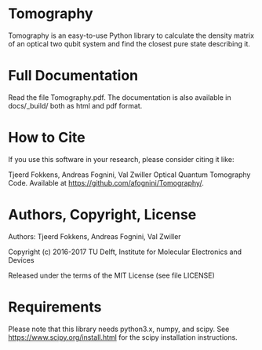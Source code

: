 # Tomography

Tomography is an easy-to-use Python library to calculate the density matrix of an optical two qubit system and find the closest pure state describing it.


# Full Documentation

Read the file Tomography.pdf. The documentation is also available in docs/_build/ both as html and pdf format.

# How to Cite

If you use this software in your research, please consider citing it like:

Tjeerd Fokkens, Andreas Fognini, Val Zwiller Optical Quantum Tomography Code. Available at https://github.com/afognini/Tomography/.

# Authors, Copyright, License

Authors: Tjeerd Fokkens, Andreas Fognini, Val Zwiller

Copyright (c) 2016-2017 TU Delft, Institute for Molecular Electronics and Devices

Released under the terms of the MIT License (see file LICENSE)

# Requirements

Please note that this library needs python3.x, numpy, and scipy.
See https://www.scipy.org/install.html for the scipy installation instructions.
